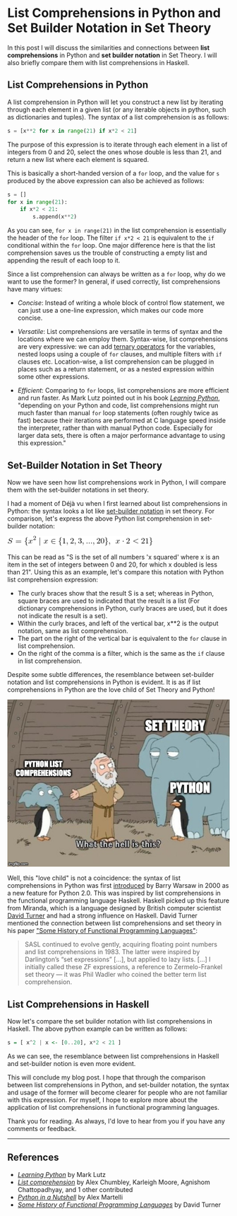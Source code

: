 # List Comprehensions in Python and Set Builder Notation in Set Theory 

In this post I will discuss the similarities and connections between **list
comprehensions** in Python and **set builder notation** in Set Theory. I will
also briefly compare them with list comprehensions in Haskell.

## List Comprehensions in Python

A list comprehension in Python will let you construct a new list by iterating
through each element in a given list (or any iterable objects in python,
such as dictionaries and tuples). The syntax of a list comprehension is as
follows: 

 ```python
 s = [x**2 for x in range(21) if x*2 < 21]
 ```

The purpose of this expression is to iterate through each element in a list of
integers from 0 and 20, select the ones whose double is less than 21, and return a new list where each element is squared. 

This is basically a short-handed version of a `for` loop, and the value for `s`
produced by the above expression can also be achieved as follows: 

```python
s = []
for x in range(21):
    if x*2 < 21:
        s.append(x**2)
```

As you can see, `for x in range(21)` in the list comprehension is essentially the header of the `for` loop. The filter `if x*2 < 21` is equivalent to the `if` conditional within the `for` loop. One major difference here is that the list comprehension saves us the trouble of constructing a empty list and appending the result of each loop to it. 

Since a list comprehension can always be written as a `for` loop, why do we want to use the former? In general, if used correctly, list comprehensions have many virtues: 

- *Concise*: Instead of writing a whole block of control flow statement, we can just use a one-line expression, which makes our code more concise. 

- *Versatile*: List comprehensions are versatile in terms of syntax and the locations where we can employ them. Syntax-wise, list comprehensions are very expressive: we can add [ternary operators](https://data-flair.training/blogs/python-ternary-operator/) for the variables, nested loops using a couple of `for` clauses, and multiple filters with `if` clauses etc. Location-wise, a list comprehension can be plugged in places such as a return statement, or as a nested expression within some other expressions. 

- *Efficient*: Comparing to `for` loops, list comprehensions are more efficient and run faster. As Mark Lutz pointed out in his book [*Learning
  Python*](https://www.amazon.com/Learning-Python-5th-Mark-Lutz/dp/1449355730),
  "depending on your Python and code, list comprehensions might run much faster
  than manual `for` loop statements (often roughly twice as fast) because their
  iterations are performed at C language speed inside the interpreter, rather
  than with manual Python code. Especially for larger data sets, there is often
  a major performance advantage to using this expression."

## Set-Builder Notation in Set Theory

Now we have seen how list comprehensions work in Python, I will compare them with the set-builder notations in set theory. 

I had a moment of Déjà vu when I first learned about list comprehensions in Python: the syntax looks a lot like [set-builder notation](https://en.wikipedia.org/wiki/Set-builder_notation) in set theory. For comparison, let's express the above Python list comprehension in set-builder notation:

![image](./python_list_comprehensions&set_theory_supporting_docs/set_theory_render.png
)

This can be read as "S is the set of all numbers 'x squared' where x is an item in the set of integers between 0 and 20, for which x doubled is less than 21". Using this as an example, let's compare this notation with Python list comprehension expression: 

- The curly braces show that the result S is a set; whereas in Python, square braces are used to indicated that the result is a list (For dictionary comprehensions in Python, curly braces are used, but it does not indicate the result is a set). 
- Within the curly braces, and left of the vertical bar,  x**2 is the output notation, same as list comprehension.
- The part on the right of the vertical bar is equivalent to the `for` clause in list comprehension. 
- On the right of the comma is a filter, which is the same as the `if` clause in list comprehension. 

Despite some subtle differences, the resemblance between set-builder notation and list comprehensions in Python is evident. It is as if list comprehensions in Python are the love child of Set Theory and Python! 

![image info](./python_list_comprehensions&set_theory_supporting_docs/python_set_meme.jpg)  

Well, this "love child" is not a coincidence: the syntax of list comprehensions in Python was first [introduced](https://www.python.org/dev/peps/pep-0202/#id2) by Barry Warsaw in 2000 as a new feature for Python 2.0. This was inspired by list comprehensions in the functional programming language Haskell. Haskell picked up this feature from Miranda, which is a language designed by British computer scientist [David Turner](https://en.wikipedia.org/wiki/David_Turner_(computer_scientist)) and had a strong influence on Haskell. David Turner mentioned the connection between list comprehensions and set theory in his paper ["Some History of Functional Programming Languages"](https://www.cs.kent.ac.uk/people/staff/dat/tfp12/tfp12.pdf):
> 
>SASL continued to evolve gently, acquiring floating point numbers and list comprehensions in 1983. The latter were inspired by Darlington’s “set expressions”  [...], but applied to lazy lists. [...] I initially called these ZF expressions, a reference to Zermelo-Frankel set theory — it was Phil Wadler who coined the better term list comprehension.

## List Comprehensions in Haskell

Now let's compare the set builder notation with list comprehensions in Haskell. The above python example can be written as follows: 

 ```haskell
s = [ x^2 | x <- [0..20], x*2 < 21 ]
 ``` 

As we can see, the resemblance between list comprehensions in Haskell and set-builder notion is even more evident. 

This will conclude my blog post. I hope that through the comparison between list comprehensions in Python, and set-builder notation, the syntax and usage of the former will become clearer for people who are not familiar with this expression. For myself, I hope to explore more about the application of list comprehensions in functional programming languages. 

Thank you for reading. As always, I'd love to hear from you if you have any comments or feedback.     
    
___

## References
- [*Learning Python*](https://www.amazon.com/Learning-Python-5th-Mark-Lutz/dp/1449355730) by Mark Lutz
- [*List comprehension*](https://brilliant.org/wiki/list-comprehension/) by Alex Chumbley, Karleigh Moore, Agnishom Chattopadhyay, and 1 other contributed
- [*Python in a Nutshell*](https://www.oreilly.com/library/view/python-in-a/0596001886/ch04s09.html) by Alex Martelli
- [*Some History of Functional Programming Languages*](https://www.cs.kent.ac.uk/people/staff/dat/tfp12/tfp12.pdf) by David Turner
